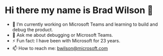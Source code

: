 # Hi there my name is Brad Wilson 👋

- 🔭 I’m currently working on Microsoft Teams and learning to build and debug the product.
- 💬 Ask me about debugging or Microsoft Teams.
- ⚡ Fun fact: I have been with Microsoft for 23 years.
- 📫 How to reach me: bwilson@microsoft.com <a href="https://www.linkedin.com/in/ncbwilson/">
